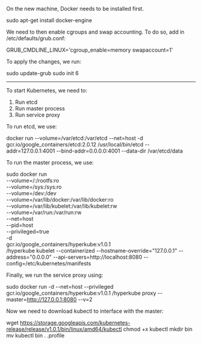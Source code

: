 On the new machine, Docker needs to be installed first.

sudo apt-get install docker-engine

We need to then enable cgroups and swap accounting. To do so, add in /etc/defaults/grub.conf:

GRUB_CMDLINE_LINUX='cgroup_enable=memory swapaccount=1'

To apply the changes, we run:

sudo update-grub
sudo init 6

-----

To start Kubernetes, we need to:
1) Run etcd
2) Run master process
3) Run service proxy

To run etcd, we use:

docker run --volume=/var/etcd:/var/etcd --net=host -d gcr.io/google_containers/etcd:2.0.12 /usr/local/bin/etcd --addr=127.0.0.1:4001 --bind-addr=0.0.0.0:4001 --data-dir /var/etcd/data

To run the master process, we use:

sudo docker run \
--volume=/:/rootfs:ro \
--volume=/sys:/sys:ro \
--volume=/dev:/dev \
--volume=/var/lib/docker:/var/lib/docker:ro \
--volume=/var/lib/kubelet:/var/lib/kubelet:rw \
--volume=/var/run:/var/run:rw \
--net=host \
--pid=host \
--privileged=true \
-d \
gcr.io/google_containers/hyperkube:v1.0.1 \
/hyperkube kubelet --containerized --hostname-override="127.0.0.1" --address="0.0.0.0" --api-servers=http://localhost:8080 --config=/etc/kubernetes/manifests

Finally, we run the service proxy using:

sudo docker run -d --net=host --privileged gcr.io/google_containers/hyperkube:v1.0.1 /hyperkube proxy --master=http://127.0.0.1:8080 --v=2

Now we need to download kubectl to interface with the master:

wget https://storage.googleapis.com/kubernetes-release/release/v1.0.1/bin/linux/amd64/kubectl
chmod +x kubectl
mkdir bin
mv kubectl bin
. .profile
